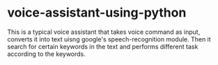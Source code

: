 # voice-assistant-using-python
This is a typical voice assistant that takes voice command as input, converts it into text uisng google's speech-recognition module. Then it search for certain keywords in the text and performs different task according  to the keywords.
